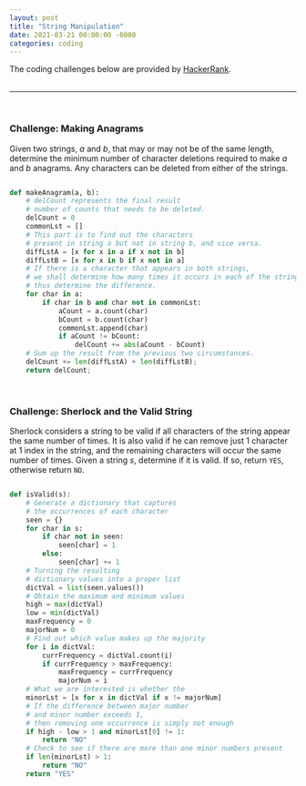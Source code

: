 ```yaml
---
layout: post
title: "String Manipulation"
date: 2021-03-21 00:00:00 -0000
categories: coding 
---
```


The coding challenges below are provided by [HackerRank](https://www.hackerrank.com/interview/interview-preparation-kit/strings/challenges).  
<br>
<hr>
<br>

### Challenge: Making Anagrams 

Given two strings, _a_ and _b_, that may or may not be of the same length, determine the minimum number of character deletions required to make _a_ and  _b_ anagrams. Any characters can be deleted from either of the strings.

```python

def makeAnagram(a, b):
    # delCount represents the final result
    # number of counts that needs to be deleted.
    delCount = 0
    commonLst = [] 
    # This part is to find out the characters 
    # present in string a but not in string b, and vice versa.
    diffLstA = [x for x in a if x not in b]
    diffLstB = [x for x in b if x not in a]
    # If there is a character that appears in both strings, 
    # we shall determine how many times it occurs in each of the string, 
    # thus determine the difference.
    for char in a:
        if char in b and char not in commonLst:
            aCount = a.count(char)
            bCount = b.count(char)
            commonLst.append(char)
            if aCount != bCount:
                delCount += abs(aCount - bCount)    
    # Sum up the result from the previous two circumstances.                 
    delCount += len(diffLstA) + len(diffLstB);
    return delCount;

```

<br>

### Challenge: Sherlock and the Valid String

Sherlock considers a string to be valid if all characters of the string appear the same number of times. It is also valid if he can remove just 1 character at 1 index in the string, and the remaining characters will occur the same number of times. Given a string _s_, determine if it is valid. If so, return <code>YES</code>, otherwise return <code>NO</code>.


```python

def isValid(s):
    # Generate a dictionary that captures 
    # the occurrences of each character
    seen = {}
    for char in s:
        if char not in seen:
            seen[char] = 1
        else:
            seen[char] += 1
    # Turning the resulting 
    # dictionary values into a proper list
    dictVal = list(seen.values())
    # Obtain the maximum and minimum values
    high = max(dictVal)
    low = min(dictVal)
    maxFrequency = 0
    majorNum = 0
    # Find out which value makes up the majority
    for i in dictVal:
        currFrequency = dictVal.count(i)
        if currFrequency > maxFrequency:
            maxFrequency = currFrequency
            majorNum = i 
    # What we are interested is whether the 
    minorLst = [x for x in dictVal if x != majorNum]
    # If the difference between major number
    # and minor number exceeds 1, 
    # then removing one occurrence is simply not enough
    if high - low > 1 and minorLst[0] != 1:
        return "NO"
    # Check to see if there are more than one minor numbers present
    if len(minorLst) > 1:
        return "NO"
    return "YES"
  
```